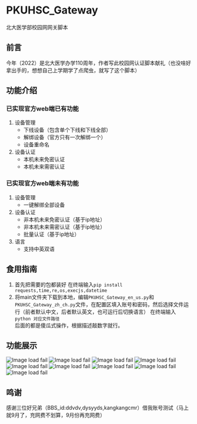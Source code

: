 # PKUHSC_Gateway  
北大医学部校园网网关脚本
## 前言  
今年（2022）是北大医学办学110周年，作者写此校园网认证脚本献礼（也没啥好拿出手的，想想自己上学期学了点爬虫，就写了这个脚本）
## 功能介绍  
### 已实现官方web端已有功能  
1. 设备管理
	- 下线设备（包含单个下线和下线全部）
	- 解绑设备（官方只有一次解绑一个）
	- 设备重命名
2. 设备认证
	- 本机未来免密认证
	- 本机未来需密认证
### 已实现官方web端未有功能  
1. 设备管理
	- 一键解绑全部设备
2. 设备认证
	- 非本机未来免密认证（基于ip地址）
	- 非本机未来需密认证（基于ip地址）
	- 批量认证（基于ip地址）
3. 语言
	- 支持中英双语

## 食用指南  
1. 首先把需要的包都装好
在终端输入```pip install requests,time,re,os,execjs,datetime```  
2. 将main文件夹下载到本地，编辑```PKUHSC_Gateway_en_us.py```和```PKUHSC_Gateway_zh_ch.py```文件，在配置区填入账号和密码，然后选择文件运行（前者默认中文，后者默认英文，也可运行后切换语言）
在终端输入```python 对应文件路径```  
后面的都是傻瓜式操作，根据描述敲数字就行。
## 功能展示  
![Image load fail](./example_photo/main_menu.png)
![Image load fail](./example_photo/manage.png)
![Image load fail](./example_photo/drop.png)
![Image load fail](./example_photo/unbind.png)
![Image load fail](./example_photo/rename.png)
![Image load fail](./example_photo/auth.png)
![Image load fail](./example_photo/auth_with_mac_binded.png)
![Image load fail](./example_photo/quit.png)
![Image load fail](./example_photo/Eng.png)
## 鸣谢  
感谢三位好兄弟（BBS_id:ddvdv,dysyyds,kangkangcmr）借我账号测试（马上就9月了，充网费不划算，9月份再充网费）
